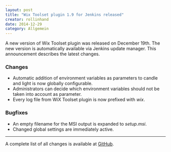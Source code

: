 ```yaml
---
layout: post
title: "Wix Toolset plugin 1.9 for Jenkins released"
creator: rollinhand
date: 2014-12-29
category: Allgemein
---
```

A new version of Wix Toolset plugin was released on December 19th. The new version is 
automatically available via Jenkins update manager. This announcement describes the latest changes.

<!--more-->

### Changes
* Automatic addition of environment variables as parameters to candle and light is now globally configurable.
* Administrators can decide which environment variables should not be taken into account as parameter.
* Every log file from WiX Toolset plugin is now prefixed with *wix*.

### Bugfixes
* An empty filename for the MSI output is expanded to *setup.msi*.
* Changed global settings are immediately active.

***
A complete list of all changes is available at [GitHub](https://github.com/jenkinsci/wix-plugin/blob/master/CHANGELOG.md).
